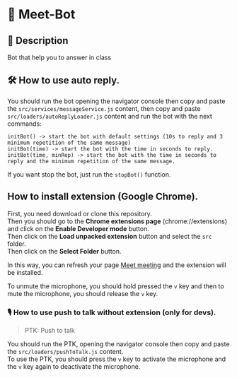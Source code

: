 # 🤖 Meet-Bot

## 📝 Description

Bot that help you to answer in class

## 🛠️ How to use auto reply.

You should run the bot opening the navigator console then copy and paste the `src/services/messageService.js` content, then copy and
paste `src/loaders/autoReplyLoader.js` content and run the bot with the next commands:

````
initBot() -> start the bot with default settings (10s to reply and 3 minimum repetition of the same message)
initBot(time) -> start the bot with the time in seconds to reply.
initBot(time, minRep) -> start the bot with the time in seconds to reply and the minimum repetition of the same message.
````

If you want stop the bot, just run the `stopBot()` function.

## How to install extension (Google Chrome).

First, you need download or clone this repository.  
Then you should go to the **Chrome extensions page** (chrome://extensions) and click on the **Enable Developer mode**
button.  
Then click on the **Load unpacked extension** button and select the `src` folder.  
Then click on the **Select Folder** button.

In this way, you can refresh your page [Meet meeting](https://meet.google.com)  and the extension will be installed.

To unmute the microphone, you should hold pressed the `v` key and then to mute the microphone, you should release
the `v` key.

### 🎙️ How to use push to talk without extension (only for devs).

> PTK: Push to talk

You should run the PTK, opening the navigator console then copy and paste the `src/loaders/pushToTalk.js` content.  
To use the PTK, you should press the `v` key to activate the microphone and the `v` key again to deactivate the
microphone.


